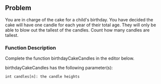 ## Problem
You are in charge of the cake for a child's birthday. You have decided the cake will have one candle for each year of their total age. They will only be able to blow out the tallest of the candles. Count how many candles are tallest. 

### Function Description
Complete the function birthdayCakeCandles in the editor below.

birthdayCakeCandles has the following parameter(s):

    int candles[n]: the candle heights
